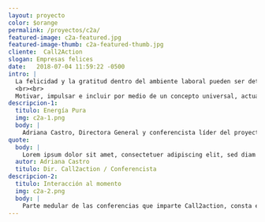 ```yaml
---
layout: proyecto
color: $orange
permalink: /proyectos/c2a/
featured-image: c2a-featured.jpg
featured-image-thumb: c2a-featured-thumb.jpg
cliente:  Call2Action
slogan: Empresas felices
date:   2018-07-04 11:59:22 -0500
intro: |
  La felicidad y la gratitud dentro del ambiente laboral pueden ser detontantes de accciones que llevan a los equipos de trabajo a alcanzar metas entre colaboradores, empleador y clientes. La identidad para Call2action invita a poner en acción estos movimientos.
  <br><br>
  Motivar, impulsar e incluir por medio de un concepto universal, actual y que reﬂejara los ideales y propuesta de valor que Call2action propone a sus clientes fueron parte de los requisitos para el desarrollo del imagotipo representativo de la marca.
descripcion-1:
  titulo: Energía Pura
  img: c2a-1.png
  body: |
    Adriana Castro, Directora General y conferencista líder del proyecto, compartió a MT lo importante que era generar un concepto que se destacara por su frescura, evitando usos de elementos tradicionales como la ﬁgura humana o expresiones faciales. Tras una participación activa de Adriana en el proceso creativo, surge Call2action, con una imagen cargada de energía, dinamismo y motivante.
quote: 
  body: |
    Lorem ipsum dolor sit amet, consectetuer adipiscing elit, sed diam nonummy nibh euismodtincidunt ut laoreet dolore magna aliquam erat volutpat. Ut wisi enim ad minim veniam, quis nostrud exerci tation ullam- corper suscipit lobortis nisl ut aliquip ex ea commodo consequat. Duis autem vel eum iriure dolor in hendre- rit in vulputate velit esse molestie consequat onsectetuer adipiscing elit, sed diam.
  autor: Adriana Castro
  titulo: Dir. Call2action / Conferencista 
descripcion-2:
  titulo: Interacción al momento
  img: c2a-2.png
  body: |
    Parte medular de las conferencias que imparte Call2action, consta en brindar herramientas de trabajo a los asistentes; quienes con ejercicios de integración y autoreconocimiento plasman sus fortalezas y áreas de oportunidad. Elementos como material de trabajo que no solo ayuden sino conserven la línea fresca y mantenimiento de la marca son básicos.
---
```


